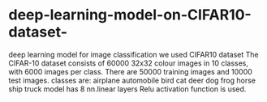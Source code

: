 # deep-learning-model-on-CIFAR10-dataset-
deep learning model for image classification
we used CIFAR10 dataset The CIFAR-10 dataset consists of 60000 32x32 colour images in 10 classes, with 6000 images per class. There are 50000 training images and 10000 test images.
classes are: 
            airplane
            automobile
            bird
            cat
            deer
            dog
            frog
            horse
            ship
            truck
  model has 8 nn.linear layers
  Relu activation function is used. 
